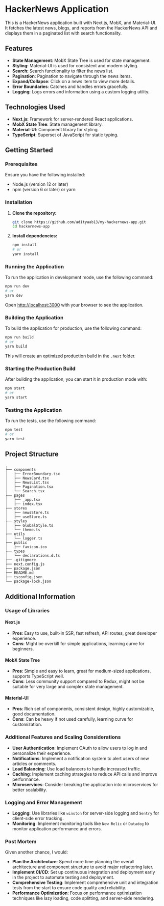 
# HackerNews Application

This is a HackerNews application built with Next.js, MobX, and Material-UI. It fetches the latest news, blogs, and reports from the HackerNews API and displays them in a paginated list with search functionality.

## Features

- **State Management**: MobX State Tree is used for state management.
- **Styling**: Material-UI is used for consistent and modern styling.
- **Search**: Search functionality to filter the news list.
- **Pagination**: Pagination to navigate through the news items.
- **Expand/Collapse**: Click on a news item to view more details.
- **Error Boundaries**: Catches and handles errors gracefully.
- **Logging**: Logs errors and information using a custom logging utility.

## Technologies Used

- **Next.js**: Framework for server-rendered React applications.
- **MobX State Tree**: State management library.
- **Material-UI**: Component library for styling.
- **TypeScript**: Superset of JavaScript for static typing.

## Getting Started

### Prerequisites

Ensure you have the following installed:

- Node.js (version 12 or later)
- npm (version 6 or later) or yarn

### Installation

1. **Clone the repository:**

   ```bash
   git clone https://github.com/adityaab13/my-hackernews-app.git
   cd hackernews-app
   ```

2. **Install dependencies:**

   ```bash
   npm install
   # or
   yarn install
   ```

### Running the Application

To run the application in development mode, use the following command:

```bash
npm run dev
# or
yarn dev
```

Open [http://localhost:3000](http://localhost:3000) with your browser to see the application.

### Building the Application

To build the application for production, use the following command:

```bash
npm run build
# or
yarn build
```

This will create an optimized production build in the `.next` folder.

### Starting the Production Build

After building the application, you can start it in production mode with:

```bash
npm start
# or
yarn start
```

### Testing the Application

To run the tests, use the following command:

```bash
npm test
# or
yarn test
```

## Project Structure

```
.
├── components
│   ├── ErrorBoundary.tsx
│   ├── NewsCard.tsx
│   ├── NewsList.tsx
│   ├── Pagination.tsx
│   └── Search.tsx
├── pages
│   ├── _app.tsx
│   ├── index.tsx
├── stores
│   ├── newsStore.ts
│   ├── useStore.ts
├── styles
│   ├── GlobalStyle.ts
│   └── theme.ts
├── utils
│   └── logger.ts
├── public
│   ├── favicon.ico
├── types
│   └── declarations.d.ts
├── .gitignore
├── next.config.js
├── package.json
├── README.md
├── tsconfig.json
└── package-lock.json
```

## Additional Information

### Usage of Libraries

#### Next.js
- **Pros**: Easy to use, built-in SSR, fast refresh, API routes, great developer experience.
- **Cons**: Might be overkill for simple applications, learning curve for beginners.

#### MobX State Tree
- **Pros**: Simple and easy to learn, great for medium-sized applications, supports TypeScript well.
- **Cons**: Less community support compared to Redux, might not be suitable for very large and complex state management.

#### Material-UI
- **Pros**: Rich set of components, consistent design, highly customizable, good documentation.
- **Cons**: Can be heavy if not used carefully, learning curve for customization.

### Additional Features and Scaling Considerations

- **User Authentication**: Implement OAuth to allow users to log in and personalize their experience.
- **Notifications**: Implement a notification system to alert users of new articles or comments.
- **Load Balancing**: Use load balancers to handle increased traffic.
- **Caching**: Implement caching strategies to reduce API calls and improve performance.
- **Microservices**: Consider breaking the application into microservices for better scalability.

### Logging and Error Management

- **Logging**: Use libraries like `winston` for server-side logging and `Sentry` for client-side error tracking.
- **Monitoring**: Implement monitoring tools like `New Relic` or `Datadog` to monitor application performance and errors.

### Post Mortem

Given another chance, I would:

- **Plan the Architecture**: Spend more time planning the overall architecture and component structure to avoid major refactoring later.
- **Implement CI/CD**: Set up continuous integration and deployment early in the project to automate testing and deployment.
- **Comprehensive Testing**: Implement comprehensive unit and integration tests from the start to ensure code quality and reliability.
- **Performance Optimization**: Focus on performance optimization techniques like lazy loading, code splitting, and server-side rendering.
